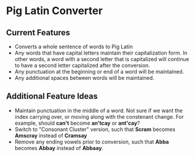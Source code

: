 # Pig Latin Converter

## Current Features
* Converts a whole sentence of words to Pig Latin
* Any words that have capital letters maintain their capitalization form.  In other words, a word with a second letter that is capitalized will continue to have a second letter capitalized after the conversion.
* Any punctuation at the beginning or end of a word will be maintained.
* Any additional spaces between words will be maintained.

## Additional Feature Ideas
* Maintain punctuation in the middle of a word.  Not sure if we want the index carrying over, or moving along with the constenant change.  For example, should __can't__ become __an'tcay__ or __ant'cay__?
* Switch to "Consonant Cluster" version, such that __Scram__ becomes __Amscray__ instead of __Cramsay__
* Remove any ending vowels prior to conversion, such that __Abba__ becomes __Abbay__ instead of __Abbaay__.

